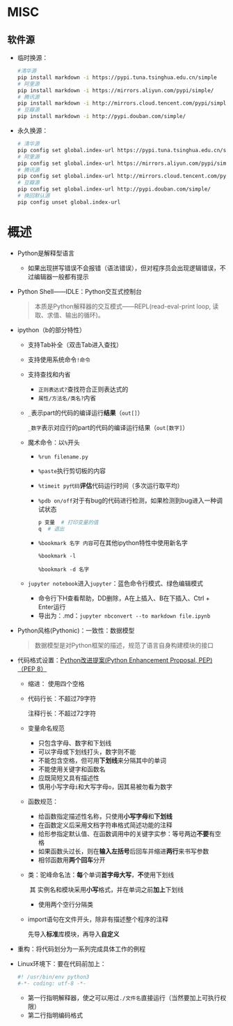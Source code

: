 # MISC

## 软件源

+ 临时换源：
	```bash
	#清华源
	pip install markdown -i https://pypi.tuna.tsinghua.edu.cn/simple
	# 阿里源
	pip install markdown -i https://mirrors.aliyun.com/pypi/simple/
	# 腾讯源
	pip install markdown -i http://mirrors.cloud.tencent.com/pypi/simple
	# 豆瓣源
	pip install markdown -i http://pypi.douban.com/simple/
	```
+ 永久换源：
	```bash
	# 清华源
	pip config set global.index-url https://pypi.tuna.tsinghua.edu.cn/simple
	# 阿里源
	pip config set global.index-url https://mirrors.aliyun.com/pypi/simple/
	# 腾讯源
	pip config set global.index-url http://mirrors.cloud.tencent.com/pypi/simple
	# 豆瓣源
	pip config set global.index-url http://pypi.douban.com/simple/  
	# 换回默认源  
	pip config unset global.index-url
	```

# 概述

+ Python是解释型语言
  + 如果出现拼写错误不会报错（语法错误），但对程序员会出现逻辑错误，不过编辑器一般都有提示

+ Python Shell——IDLE：Python交互式控制台

  > 本质是Python解释器的交互模式——REPL(read-eval-print loop, 读取、求值、输出的循环)。

+ ipython（b的部分特性）

  + 支持Tab补全（双击Tab进入查找）

  + 支持使用系统命令`!命令`

  + 支持查找和内省

    + `正则表达式?`查找符合正则表达式的
    + `属性/方法名/类名?`内省

  + `_`表示part的代码的编译运行**结果**（`out[]`）

    `_数字`表示对应行的part的代码的编译运行结果（`out[数字]`）

  + 魔术命令：以`%`开头

    + `%run filename.py`

    + `%paste`执行剪切板的内容

    + `%timeit py代码`**评估**代码运行时间（多次运行取平均）

    + `%pdb on/off`对于有bug的代码进行检测，如果检测到bug进入一种调试状态

      ```python
      p 变量  # 打印变量的值
      q  # 退出
      ```

    + `%bookmark 名字 内容`可在其他ipython特性中使用新名字

      `%bookmark -l`

      `%bookmark -d 名字`

  + `jupyter notebook`进入`jupyter`：蓝色命令行模式、绿色编辑模式

    + 命令行下H查看帮助，DD删除，A在上插入、B在下插入、Ctrl + Enter运行
    + 导出为：.md：`jupyter nbconvert --to markdown file.ipynb`

+ Python风格(Pythonic)：一致性：数据模型

  > 数据模型是对Python框架的描述，规范了语言自身构建模块的接口

+ 代码格式设置：[Python改进提案(Python Enhancement Proposal, PEP)（PEP 8）](https://python.org/dev/peps/pep-0008/)

  + 缩进： 使用四个空格

  + 代码行长：不超过79字符

    注释行长：不超过72字符

  + 变量命名规范

    + 只包含字母、数字和下划线
    + 可以字母或下划线打头，数字则不能
    + 不能包含空格，但可用**下划线**来分隔其中的单词
    + 不能使用关键字和函数名
    + 应既简短又具有描述性
    + 慎用小写字母`i`和大写字母`o`，因其易被勿看为数字

  + 函数规范：

    + 给函数指定描述性名称，只使用**小写字母**和**下划线**
    + 在函数定义后采用文档字符串格式简述功能的注释
    + 给形参指定默认值、在函数调用中的关键字实参：等号两边**不要**有空格
    + 如果函数头过长，则在**输入左括号**后回车并缩进**两行**来书写参数
    + 相邻函数用**两个回车**分开

  + 类：驼峰命名法：**每**个单词**首字母大写**，**不**使用下划线

    ​        其 实例名和模块采用**小写**格式，并在单词之前**加上**下划线

    + 使用两个空行分隔类

  + import语句在文件开头，除非有描述整个程序的注释

    先导入**标准**库模块，再导入**自定义**

+ 重构：将代码划分为一系列完成具体工作的例程

+ Linux环境下：要在代码前加上：

  ```python
  #! /usr/bin/env python3
  #-*- coding: utf-8 -*-
  ```

  + 第一行指明解释器，使之可以用过`./文件名`直接运行（当然要加上可执行权限）
  + 第二行指明编码格式
